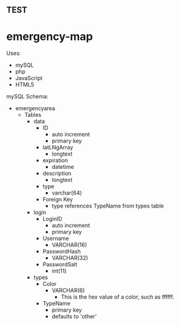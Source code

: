 ## TEST
# emergency-map

Uses:
- mySQL
- php
- JavaScript
- HTML5

mySQL Schema:
- emergencyarea
	- Tables
		- data 
			- ID 
				- auto increment
				- primary key
			- latLNgArray
				- longtext
			- expiration
				- datetime
			- description
				- longtext
			- type
				- varchar(64)
			- Foreign Key
				- type references TypeName from types table
		- login
			- LoginID 
				- auto increment
				- primary key
			- Username
				- VARCHAR(16)
			- PasswordHash
				- VARCHAR(32)
			- PasswordSalt
				- int(11)
		- types
			- Color
				- VARCHAR(6)
					- This is the hex value of a color, such as ffffff.
			- TypeName
				- primary key
				- defaults to 'other'
